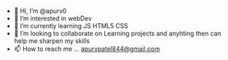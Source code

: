 - 👋 Hi, I’m @apurv0
- 👀 I’m interested in webDev
- 🌱 I’m currently learning JS HTML5 CSS
- 💞️ I’m looking to collaborate on Learning projects and anyhting then can help me sharpen my skills
- 📫 How to reach me ... apurvpatel844@gmail.com

<!---
apurv0/apurv0 is a ✨ special ✨ repository because its `README.md` (this file) appears on your GitHub profile.
You can click the Preview link to take a look at your changes.
--->
